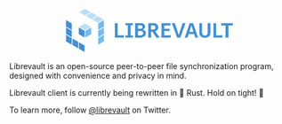 <p align="center">
    <img src="/artwork/logo/librevault_horizontal_color.svg?raw=true&sanitize=true" alt="Librevault" width="300">
</p>

Librevault is an open-source peer-to-peer file synchronization program, designed with convenience and privacy in mind.

Librevault client is currently being rewritten in 🦀 Rust. Hold on tight! 🚀

To learn more, follow [@librevault](https://twitter.com/librevault) on Twitter.
